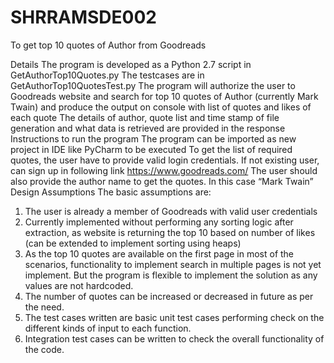 # SHRRAMSDE002
To get top 10 quotes of Author from Goodreads

Details
The program is developed as a Python 2.7 script in GetAuthorTop10Quotes.py
The testcases are in GetAuthorTop10QuotesTest.py
The program will authorize the user to Goodreads website and search for top 10 quotes of Author (currently Mark Twain) and produce the output on console with list of quotes and likes of each quote
The details of author, quote list and time stamp of file generation and what data is retrieved are provided in the response
Instructions to run the program
The program can be imported as new project in IDE like PyCharm to be executed
To get the list of required quotes, the user have to provide valid login credentials. If not existing user, can sign up in following link
https://www.goodreads.com/
The user should also provide the author name to get the quotes. In this case “Mark Twain”
Design Assumptions
The basic assumptions are: 
1.	The user is already a member of Goodreads with valid user credentials
2.	Currently implemented without performing any sorting logic after extraction, as website is returning the top 10 based on number of likes (can be extended to implement sorting using heaps)
3.	As the top 10 quotes are available on the first page in most of the scenarios, functionality to implement search in multiple pages is not yet implement. But the program is flexible to implement the solution as any values are not hardcoded.
4.	The number of quotes can be increased or decreased in future as per the need.
5.	The test cases written are basic unit test cases performing check on the different kinds of input to each function.
6.	Integration test cases can be written to check the overall functionality of the code.


